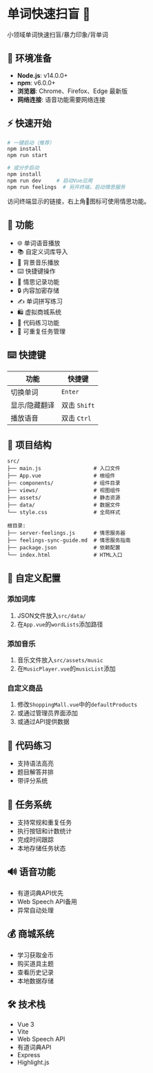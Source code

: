 # 单词快速扫盲 🎯

小领域单词快速扫盲/暴力印象/背单词

## 🔧 环境准备

- **Node.js**: v14.0.0+
- **npm**: v6.0.0+
- **浏览器**: Chrome、Firefox、Edge 最新版
- **网络连接**: 语音功能需要网络连接

## ⚡ 快速开始

```bash
# 一键启动（推荐）
npm install
npm run start

# 或分步启动
npm install 
npm run dev     # 启动Vue应用
npm run feelings  # 另开终端，启动情思服务
```

访问终端显示的链接，右上角💟图标可使用情思功能。

## 🎯 功能

- 🌐 单词语音播放
- 📚 自定义词库导入
- 🎵 背景音乐播放
- ⌨️ 快捷键操作
- 💟 情思记录功能
- 🔒 内容加密存储
- ✍️ 单词拼写练习
- 🛍️ 虚拟商城系统
- 🧩 代码练习功能
- 📝 可重复任务管理

## ⌨️ 快捷键

| 功能 | 快捷键 |
|------|--------|
| 切换单词 | `Enter` |
| 显示/隐藏翻译 | 双击 `Shift` |
| 播放语音 | 双击 `Ctrl` |

## 📁 项目结构

```
src/
├── main.js                 # 入口文件
├── App.vue                 # 根组件
├── components/             # 组件目录
├── views/                  # 视图组件
├── assets/                 # 静态资源
├── data/                   # 数据文件
└── style.css               # 全局样式

根目录:
├── server-feelings.js      # 情思服务器
├── feelings-sync-guide.md  # 情思服务指南
├── package.json            # 依赖配置
└── index.html              # HTML入口
```

## 🔧 自定义配置

### 添加词库
1. JSON文件放入`src/data/`
2. 在`App.vue`的`wordLists`添加路径

### 添加音乐
1. 音乐文件放入`src/assets/music`
2. 在`MusicPlayer.vue`的`musicList`添加

### 自定义商品
1. 修改`ShoppingMall.vue`中的`defaultProducts`
2. 或通过管理员界面添加
3. 或通过API提供数据

## 📝 代码练习

- 支持语法高亮
- 题目解答并排
- 带评分系统

## 🔁 任务系统

- 支持常规和重复任务
- 执行按钮和计数统计
- 完成时间跟踪
- 本地存储任务状态

## 🔊 语音功能

- 有道词典API优先
- Web Speech API备用
- 异常自动处理

## 💰 商城系统

- 学习获取金币
- 购买道具主题
- 查看历史记录
- 本地数据存储

## 🛠️ 技术栈

- Vue 3
- Vite
- Web Speech API
- 有道词典API
- Express
- Highlight.js
